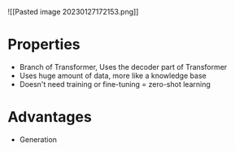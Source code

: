 ![[Pasted image 20230127172153.png]]

# Properties
- Branch of Transformer, Uses the decoder part of Transformer
- Uses huge amount of data, more like a knowledge base
- Doesn't need training or fine-tuning = zero-shot learning

# Advantages
- Generation